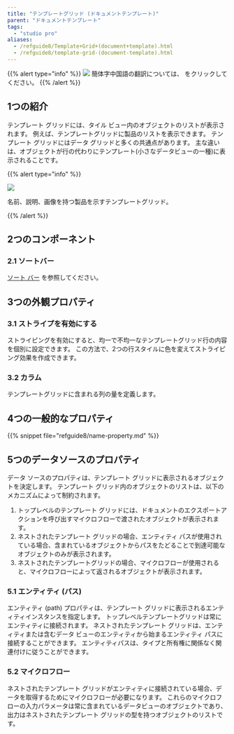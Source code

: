 ```yaml
---
title: "テンプレートグリッド (ドキュメントテンプレート)"
parent: "ドキュメントテンプレート"
tags:
  - "studio pro"
aliases:
  - /refguide8/Template+Grid+(document+template).html
  - /refguide8/template-grid-(document-template).html
---
```


{{% alert type="info" %}}
<img src="attachments/chinese-translation/china.png" style="display: inline-block; margin: 0" /> 簡体字中国語の翻訳については、 [<unk> <unk> <unk>](https://cdn.mendix.tencent-cloud.com/documentation/refguide8/template-grid-document-template.pdf) をクリックしてください。
{{% /alert %}}

## 1つの紹介

テンプレート グリッドには、タイル ビュー内のオブジェクトのリストが表示されます。 例えば、テンプレートグリッドに製品のリストを表示できます。 テンプレート グリッドにはデータ グリッドと多くの共通点があります。 主な違いは、オブジェクトが行の代わりにテンプレート(小さなデータビューの一種)に表示されることです。

{{% alert type="info" %}}

![](attachments/document-templates/918137.png)

名前、説明、画像を持つ製品を示すテンプレートグリッド。

{{% /alert %}}

## 2つのコンポーネント

### 2.1 ソートバー

[ソート バー](sort-bar) を参照してください。

## 3つの外観プロパティ

### 3.1 ストライプを有効にする

ストライピングを有効にすると、均一で不均一なテンプレートグリッド行の内容を個別に設定できます。 この方法で、2つの行スタイルに色を変えてストライピング効果を作成できます。

### 3.2 カラム

テンプレートグリッドに含まれる列の量を定義します。

## 4つの一般的なプロパティ

{{% snippet file="refguide8/name-property.md" %}}

## 5つのデータソースのプロパティ

データ ソースのプロパティは、テンプレート グリッドに表示されるオブジェクトを決定します。 テンプレート グリッド内のオブジェクトのリストは、以下のメカニズムによって制約されます。

1.  トップレベルのテンプレート グリッドには、ドキュメントのエクスポートアクションを呼び出すマイクロフローで渡されたオブジェクトが表示されます。
2.  ネストされたテンプレート グリッドの場合、エンティティ パスが使用されている場合、含まれているオブジェクトからパスをたどることで到達可能なオブジェクトのみが表示されます。
3.  ネストされたテンプレートグリッドの場合、マイクロフローが使用されると、マイクロフローによって返されるオブジェクトが表示されます。

### 5.1 エンティティ (パス)

エンティティ (path) プロパティは、テンプレート グリッドに表示されるエンティティインスタンスを指定します。 トップレベルテンプレートグリッドは常にエンティティに接続されます。 ネストされたテンプレート グリッドは、エンティティまたは含むデータ ビューのエンティティから始まるエンティティ パスに接続することができます。 エンティティパスは、タイプと所有権に関係なく関連付けに従うことができます。

### 5.2 マイクロフロー

ネストされたテンプレート グリッドがエンティティに接続されている場合、データを取得するためにマイクロフローが必要になります。 これらのマイクロフローの入力パラメータは常に含まれているデータビューのオブジェクトであり、出力はネストされたテンプレート グリッドの型を持つオブジェクトのリストです。
